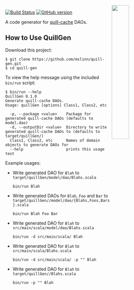 <img src='https://raw.githubusercontent.com/mslinn/quill-cache/media/quill-cache.jpg' align='right' width='33%'>

[![Build Status](https://travis-ci.org/mslinn/quill-gen.svg?branch=master)](https://travis-ci.org/mslinn/quill-gen)
[![GitHub version](https://badge.fury.io/gh/mslinn%2Fquill-gen.svg)](https://badge.fury.io/gh/mslinn%2Fquill-gen)

A code generator for [quill-cache](https://github.com/mslinn/quill-cache/) DAOs.

## How to Use QuillGen
Download this project:

    $ git clone https://github.com/mslinn/quill-gen.git
    $ cd quill-gen
    
To view the help message using the included `bin/run` script:
```    
$ bin/run --help
QuillGen 0.1.0
Generate quill-cache DAOs.
Usage: quillGen [options] Class1, Class2, etc

  -p, --package <value>    Package for generated quill-cache DAOs (defaults to model.dao)
  -d, --outputDir <value>  Directory to write generated quill-cache DAOs to (defaults to target/quillGen/)
  Class1, Class2, etc      Names of domain objects to generate DAOs for
  --help                   prints this usage text
```

Example usages:
 * Write generated DAO for `Blah` to `target/quillGen/model/dao/Blahs.scala`
   ```
   bin/run Blah                            
   ```
 * Write generated DAOs for `Blah`, `Foo` and `Bar` to `target/quillGen//model/dao/{Blahs,Foos,Bars}.scala` 
   ```
   bin/run Blah Foo Bar
   ```
 * Write generated DAO for `Blah` to `src/main/scala/model/dao/Blahs.scala`
   ```
   bin/run -d src/main/scala/ Blah
   ```
 * Write generated DAO for `Blah` to `src/main/scala/Blahs.scala`
   ```
   bin/run -d src/main/scala/ -p "" Blah
   ```
 * Write generated DAO for `Blah` to `target/quillGen//Blahs.scala`
   ```
   bin/run -p "" Blah
   ```
